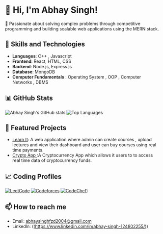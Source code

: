 # 👋 Hi, I'm Abhay Singh!

🚀 Passionate about solving complex problems through competitive programming and building scalable web applications using the MERN stack.


## 🚀 Skills and Technologies
- **Languages**:  C++ , Javascript
- **Frontend**: React, HTML, CSS
- **Backend**: Node.js, Express.js
- **Database**: MongoDB
- **Computer Fundamentals** : Operating System , OOP , Computer Networks , DBMS

## 📊 GitHub Stats
![Abhay Singh's GitHub stats](https://github-readme-stats.vercel.app/api?username=Abhay-Singh245&show_icons=true&theme=radical)
![Top Languages](https://github-readme-stats.vercel.app/api/top-langs/?username=Abhay-Singh245&layout=compact&theme=radical)

## 🌟 Featured Projects
- [Learn It]((https://github.com/Abhay-Singh245/LearnIt_Frontend)): A web application where admin can create courses , upload lectures and view their dashboard and user can buy courses using real time
payments.
- [Crypto App ]((https://github.com/Abhay-Singh245/My-First-App)):A Cryptocurrency App which allows it users to to access real time data of cryptocurrency funds.

## 📈 Coding Profiles

[![LeetCode](https://img.shields.io/badge/LeetCode-FSPINDLE-orange?logo=leetcode&logoColor=white)](https://leetcode.com/u/FSPINDLE/)
[![Codeforces](https://img.shields.io/badge/Codeforces-245_NIRMAL_veer-blue?logo=codeforces&logoColor=white)](https://codeforces.com/profile/245_NIRMAL_veer)
[![CodeChef]([https://img.shields.io/badge/CodeChef-abhay_singh245-brown?logo=codechef&logoColor=white)](https://www.codechef.com/users/abhay_singh245))

## 📫 How to reach me
- Email: [abhaysinghfzd2004@gmail.com](mailto:abhaysinghfzd2004@gmail.com)
- LinkedIn: ((https://www.linkedin.com/in/abhay-singh-124802255/))


